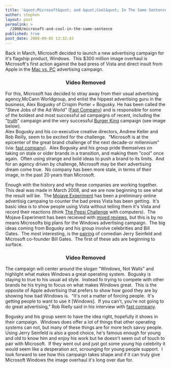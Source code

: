 ```yaml
---
title: '&quot;Microsoft&quot; and &quot;Cool&quot; In The Same Sentence?'
author: stephen
layout: post
permalink: >
  /2008/microsoft-and-cool-in-the-same-sentence
published: true
post_date: 2008-09-05 13:32:43
---
```

Back in March, Microsoft decided to launch a new advertising campaign for it's flagship product, Windows.  This $300 million image overhaul is Microsoft's first action against the bad press of Vista and direct insult from Apple in the <a href="http://www.apple.com/getamac/ads/">Mac vs. PC</a> advertising campaign.
<h3 style="text-align: center">Video Removed</h3>
For this, Microsoft has decided to stray away from their usual advertising agency,McCann Worldgroup, and enlist the hippest advertising guru in the business, Alex Bogusky of Crispin Porter + Bogusky.  He has been called the "Steve Jobs of the Ad World" (<a href="http://www.adpulp.com/archives/2008/05/16/alex_fast_co.jpg">Fast Company</a>) and is responsible for some of the boldest and most successful ad campaigns of recent, including the "<a href="http://www.thetruth.com/">truth</a>" campaign and the very successful <a href="http://www.slate.com/id/2107697/">Burger King</a> campaign (see image below).
<div class="separator" style="clear: both;text-align: center"><a style="margin-left: 1em;margin-right: 1em" href="http://2.bp.blogspot.com/_vZvzQbRKUHA/SL9Uhs4uprI/AAAAAAAAAWE/enWVHN_CXdU/s1600-h/Creepy_King_Bed.png"><img src="http://2.bp.blogspot.com/_vZvzQbRKUHA/SL9Uhs4uprI/AAAAAAAAAWE/jdHxKUFjF5c/s320-R/Creepy_King_Bed.png" border="0" alt="" /></a></div>
Alex Bogusky and his co-executive creative directors, Andrew Keller and Rob Reilly, seem to be excited for the challenge.  "Microsoft is at the epicenter of the great brand challenge of the next decade-or millennium" (via: <a href="http://www.fastcompany.com/magazine/126/believe-it-or-not-hes-a-pc.html">fast company</a>).  Alex Bogusky and his group pride themselves on taking on stale or older brands in a transition, and making them "cool" once again.  Often using strange and bold ideas to push a brand to its limits.  And for an agency driven by challenge, Microsoft may be their advertising dream come true.  No company has been more stale, in terms of their image, in the past 20 years than Microsoft.

Enough with the history and why these companies are working together.  This deal was made in March 2008, and we are now beginning to see what the result will be.  The <a href="http://www.mojaveexperiment.com/">Mojave Experiment</a> has been a preliminary online advertisig campaing to counter the bad press Vista has been getting.  It's basic idea is to show people using Vista without telling them it's Vista and record their reactions (think <a href="http://en.wikipedia.org/wiki/Pepsi_Challenge">The Pepsi Challenge</a> with computers).  The Mojave Experiment has been recieved with <a href="http://www.microsoft-watch.com/content/marketing/why_the_mojave_experiment_fails.html">mixed reviews</a>, but this is by no means Microsofts big plans for the Windows advertising campaign.  The big ideas coming from Bogusky and his group involve celebrities and Bill Gates.  The most interesting, is the <a href="http://online.wsj.com/article/SB121928939429159525.html?apl=y&amp;r=198231">pairing</a> of comedian Jerry Seinfeld and Microsoft co-founder Bill Gates.  The first of these ads are beginning to surface.
<h3 style="text-align: center">Video Removed</h3>
The campaign will center around the slogan "Windows, Not Walls" and highlight what makes Windows a great operating system.  Bogusky is staying to true to his usual ad style.  Instead fo trying to compete with other brands he his trying to focus on what makes Windows great.  This is the opposite of Apple advertising that prefers to show how good they are by showing how bad Windows is.  "It's not a matter of forcing people.  It's getting people to want to use it [Windows].  If you can't, you're not going to do great advertising," Rob Rielly said in his interview with <a href="http://www.fastcompany.com/magazine/126/believe-it-or-not-hes-a-pc.html">fast company</a>.

Bogusky and his group seem to have the idea right, hopefully it shows in their campaign.  Windows does offer a lot of things that other operating systems can not, but many of these things are for more tech savvy people.  Using Jerry Seinfeld is also a good choice, he's famous enough for young and old to know him and enjoy his work but he doesn't seem out of touch to pair with Microsoft.  If they went out and just got some young hip celebrity it would seem like a desperation act, scrounging for young people support.  I look forward to see how this campaign takes shape and if it can truly give Microsoft Windows the image overhaul it's long over due for.
